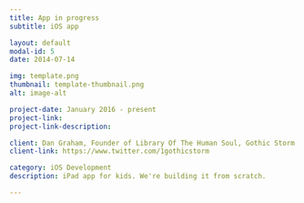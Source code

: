 ```yaml
---
title: App in progress
subtitle: iOS app

layout: default
modal-id: 5
date: 2014-07-14

img: template.png
thumbnail: template-thumbnail.png
alt: image-alt

project-date: January 2016 - present
project-link: 
project-link-description: 

client: Dan Graham, Founder of Library Of The Human Soul, Gothic Storm Music, Lovely Music
client-link: https://www.twitter.com/1gothicstorm

category: iOS Development
description: iPad app for kids. We're building it from scratch.

---
```

